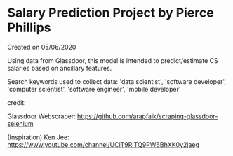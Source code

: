 # Salary Prediction Project by Pierce Phillips

Created on 05/06/2020

Using data from Glassdoor, this model is intended to predict/estimate CS salaries based on ancillary features.

Search keywords used to collect data: 'data scientist', 'software developer', 'computer scientist', 'software engineer', 'mobile developer'


credit:

Glassdoor Webscraper: https://github.com/arapfaik/scraping-glassdoor-selenium

(Inspiration) Ken Jee: https://www.youtube.com/channel/UCiT9RITQ9PW6BhXK0y2jaeg
